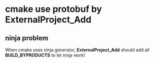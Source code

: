# cmake use protobuf by ExternalProject_Add

## ninja problem

When cmake uses ninja generator, **ExternalProject_Add** should add all **BUILD_BYPRODUCTS** to let ninja work!